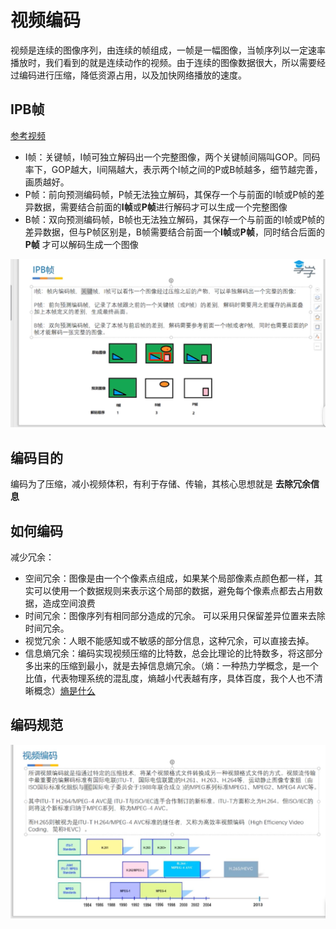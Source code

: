 # 视频编码

视频是连续的图像序列，由连续的帧组成，一帧是一幅图像，当帧序列以一定速率播放时，我们看到的就是连续动作的视频。由于连续的图像数据很大，所以需要经过编码进行压缩，降低资源占用，以及加快网络播放的速度。

## IPB帧

[参考视频](https://www.bilibili.com/video/BV1ur4y1L7gu/?p=4&spm_id_from=333.1007.top_right_bar_window_history.content.click&vd_source=3509947f569e04aa5c144447e22d0ceb)

* I帧：关键帧，I帧可独立解码出一个完整图像，两个关键帧间隔叫GOP。同码率下，GOP越大，I间隔越大，表示两个I帧之间的P或B帧越多，细节越完善，画质越好。
* P帧：前向预测编码帧，P帧无法独立解码，其保存一个与前面的I帧或P帧的差异数据，需要结合前面的**I帧**或**P帧**进行解码才可以生成一个完整图像
* B帧：双向预测编码帧，B帧也无法独立解码，其保存一个与前面的I帧或P帧的差异数据，但与P帧区别是，B帧需要结合前面一个**I帧**或**P帧**，同时结合后面的**P帧** 才可以解码生成一个图像

![IPB帧](image-1.png)

## 编码目的

编码为了压缩，减小视频体积，有利于存储、传输，其核心思想就是 **去除冗余信息**

## 如何编码

减少冗余：

* 空间冗余：图像是由一个个像素点组成，如果某个局部像素点颜色都一样，其实可以使用一个数据规则来表示这个局部的数据，避免每个像素点都去占用数据，造成空间浪费
* 时间冗余：图像序列有相同部分造成的冗余。 可以采用只保留差异位置来去除时间冗余。
* 视觉冗余：人眼不能感知或不敏感的部分信息，这种冗余，可以直接去掉。
* 信息熵冗余：编码实现视频压缩的比特数，总会比理论的比特数多，将这部分多出来的压缩到最小，就是去掉信息熵冗余。（熵：一种热力学概念，是一个比值，代表物理系统的混乱度，熵越小代表越有序，具体百度，我个人也不清晰概念）[熵是什么](https://www.zhihu.com/question/304868952)

## 编码规范

![编码标准](image-2.png)

